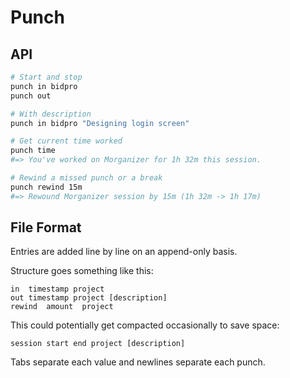 # Punch

## API
```bash
# Start and stop
punch in bidpro
punch out

# With description
punch in bidpro "Designing login screen"

# Get current time worked
punch time
#=> You've worked on Morganizer for 1h 32m this session.

# Rewind a missed punch or a break
punch rewind 15m
#=> Rewound Morganizer session by 15m (1h 32m -> 1h 17m)
```

## File Format

Entries are added line by line on an append-only basis.

Structure goes something like this:
```
in  timestamp project
out timestamp project [description]
rewind  amount  project
```

This could potentially get compacted occasionally to save space:
```
session start end project [description]
```

Tabs separate each value and newlines separate each punch.